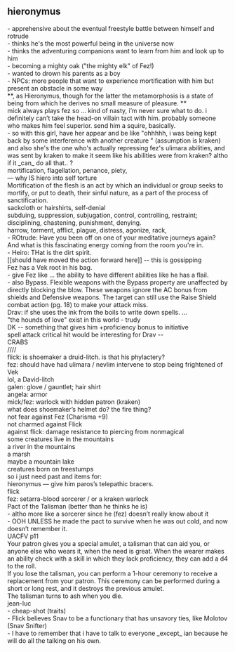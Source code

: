 ## hieronymus

<div>- apprehensive about the eventual freestyle battle between himself and rotrude</div>

<div>- thinks he's the most powerful being in the universe now</div>

<div>- thinks the adventuring companions want to learn from him and look up to him</div>

<div>- becoming a mighty oak ("the mighty elk" of Fez!)</div>

<div>- wanted to drown his parents as a boy</div>

<div>- NPCs: more people that want to experience mortification with him but present an obstacle in some way</div>

<div></div>

<div></div>

<div>**, as Hieronymus, though for the latter the metamorphosis is a state of being from which he derives no small measure of pleasure. **</div>

<div></div>

<div></div>

<div></div>

<div>mick always plays fez so … kind of nasty, i’m never sure what to do. i definitely can’t take the head-on villain tact with him. probably someone who makes him feel superior. send him a squire, basically.&nbsp;</div>

<div>- so with this girl, have her appear and be like "ohhhhh, i was being kept back by some interference with another creature " (assumption is kraken) and also she's the one who's actually repressing fez's ulimara abilities, and was sent by kraken to make it seem like his abilities were from kraken? altho if it _can_ do all that.. ?</div>

<div></div>

<div>mortification, flagellation, penance, piety,&nbsp;</div>

<div>— why IS hiero into self torture</div>

<div></div>

<div>Mortification of the flesh is an act by which an individual or group seeks to mortify, or put to death, their sinful nature, as a part of the process of sanctification.</div>

<div></div>

<div>sackcloth or hairshirts, self-denial</div>

<div>subduing, suppression, subjugation, control, controlling, restraint; disciplining, chastening, punishment, denying.</div>

<div></div>

<div>harrow, torment, afflict, plague, distress, agonize, rack,&nbsp;</div>

<div></div>

<div></div>

<div></div>

<div>- ROtrude: Have you been off on one of your meditative journeys again? And what is this fascinating energy coming from the room you're in.</div>

<div>- Heiro: THat is the dirt spirit.</div>

<div>[[should have moved the action forward here]] -- this is gossipping</div>

<div></div>

<div>Fez has a Vek root in his bag.</div>

<div>- give Fez like ... the ability to have different abilities like he has a flail.&nbsp;</div>

<div>- also Bypass. Flexible weapons with the Bypass property are unaffected by directly blocking the blow. These weapons ignore the AC bonus from shields and Defensive weapons. The target can still use the Raise Shield combat action (pg. 18) to make your attack miss.&nbsp;</div>

<div></div>

<div></div>

<div>Drav: if she uses the ink from the boils to write down spells. ...&nbsp;</div>

<div></div>

<div></div>

<div></div>

<div></div>

<div></div>

<div>"the hounds of love" exist in this world - trudy</div>

<div></div>

<div>DK -- something that gives him +proficiency bonus to initiative</div>

<div></div>

<div>spell attack critical hit would be interesting for Drav --&nbsp;</div>

<div></div>

<div>CRABS</div>

<div></div>

<div>////</div>

<div></div>

<div>flick: is shoemaker a druid-litch. is that his phylactery?</div>

<div>fez: should have had ulimara / nevlim intervene to stop being frightened of Vek</div>

<div></div>

<div>lol, a David-litch</div>

<div>galen: glove / gauntlet; hair shirt</div>

<div>angela: armor</div>

<div>mick/fez: warlock with hidden patron (kraken)</div>

<div></div>

<div>what does shoemaker’s helmet do? the fire thing?</div>

<div></div>

<div>not fear against Fez (Charisma +9)</div>

<div>not charmed against Flick</div>

<div>against flick: damage resistance to piercing from nonmagical</div>

<div></div>

<div>some creatures live in the mountains</div>

<div>a river in the mountains</div>

<div>a marsh</div>

<div>maybe a mountain lake</div>

<div>creatures born on treestumps</div>

<div></div>

<div>so i just need past and items for:</div>

<div>hieronymus — give him paros’s telepathic bracers.&nbsp;</div>

<div>flick</div>

<div>fez: setarra-blood sorcerer / or a kraken warlock</div>

<div>Pact of the Talisman (better than he thinks he is)</div>

<div> - altho more like a sorcerer since he (fez) doesn’t really know about it</div>

<div> - OOH UNLESS he made the pact to survive when he was out cold, and now doesn’t remember it.</div>

<div>UACFV p11</div>

<div>Your patron gives you a special amulet, a talisman that can aid you, or anyone else who wears it, when the need is great. When the wearer makes an ability check with a skill in which they lack proficiency, they can add a d4 to the roll.</div>

<div></div>

<div>If you lose the talisman, you can perform a 1-hour ceremony to receive a replacement from your patron. This ceremony can be performed during a short or long rest, and it destroys the previous amulet.</div>

<div></div>

<div>The talisman turns to ash when you die.</div>

<div></div>

<div></div>

<div>jean-luc</div>

<div>- cheap-shot (traits)</div>

<div></div>

<div>- Flick believes Snav to be a functionary that has unsavory ties, like Molotov</div>

<div>(Snav Snifter)</div>

<div>- I have to remember that i have to talk to everyone _except_ ian because he will do all the talking on his own.&nbsp;</div>

